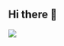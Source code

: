 ## Hi there 👋

<img src="https://img.shields.io/badge/#3776AB?style=flat-square&logo=python&logoColor=white"/>
